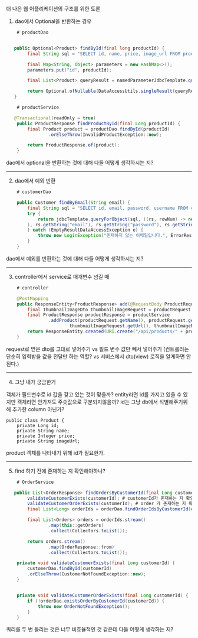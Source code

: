 더 나은 웹 어플리케이션의 구조를 위한 토론

1. dao에서 Optional을 반환하는 경우

```java
    # productDao


   public Optional<Product> findById(final long productId) {
        final String sql = "SELECT id, name, price, image_url FROM product WHERE id = :id";

        final Map<String, Object> parameters = new HashMap<>();
        parameters.put("id", productId);

        final List<Product> queryResult = namedParameterJdbcTemplate.query(sql, new MapSqlParameterSource(parameters), productRowMapper);

        return Optional.ofNullable(DataAccessUtils.singleResult(queryResult));
   }
```

```java
    # productService

   @Transactional(readOnly = true)
    public ProductResponse findProductById(final Long productId) {
        final Product product = productDao.findById(productId)
                .orElseThrow(InvalidProductException::new);

        return ProductResponse.of(product);
    }


```

dao에서 optional을 반환하는 것에 대해 다들 어떻게 생각하시는 지?

---

2. dao에서 예외 반환
```java
    # customerDao

    public Customer findByEmail(String email) {
        final String sql = "SELECT id, email, password, username FROM customer WHERE email = ?";
        try {
            return jdbcTemplate.queryForObject(sql, ((rs, rowNum) -> new Customer(rs.getLong("id"
        ), rs.getString("email"), rs.getString("password"), rs.getString("username"))), email);
        } catch (EmptyResultDataAccessException e) {
            throw new LoginException("존재하지 않는 이메일입니다.", ErrorResponse.LOGIN_FAIL);
        }
    }
```

dao에서 예외를 반환하는 것에 대해 다들 어떻게 생각하시는 지?

---


3. controller에서 service로 매개변수 넘길 때

```java
    # controller

    @PostMapping
    public ResponseEntity<ProductResponse> add(@RequestBody ProductRequest productRequest) {
        final ThumbnailImageDto thumbnailImageRequest = productRequest.getThumbnailImage();
        final ProductResponse productResponse = productService
                .addProduct(productRequest.getName(), productRequest.getPrice(), productRequest.getStockQuantity(),
                        thumbnailImageRequest.getUrl(), thumbnailImageRequest.getAlt());
        return ResponseEntity.created(URI.create("/api/products/" + productResponse.getId())).body(productResponse);
    }
```

request로 받은 dto를 고대로 넣어주기 vs 필드 변수 값만 빼서 넣어주기
(컨트롤러는 단순히 입력받을 값을 전달만 하는 역할? vs 서비스에서 dto(view) 로직을 알게하면 안된다.)

---

4. 그냥 내가 궁금한거

객체가 필드변수로 id 값을 갖고 있는 것이 맞을까?
entity라면 id를 가지고 있을 수 있지만 객체라면 안가져도 주솟값으로 구분되지않을까?
id는 그냥 db에서 식별해주기위해 추가한 column 아닌가?

```
public class Product {
    private Long id;
    private String name;
    private Integer price;
    private String imageUrl;

```

product 객체를 나타내기 위해 id가 필요한가.

---


5. find 하기 전에 존재하는 지 확인해야하나?

```java
    # OrderService

   public List<OrderResponse> findOrdersByCustomerId(final Long customerId) {
        validateCustomerExists(customerId); # customerId가 존재하는 지 확인
        validateCustomerOrderExists(customerId); # order 가 존재하는 지 확인
        final List<Long> orderIds = orderDao.findOrderIdsByCustomerId(customerId); # 조회

        final List<Orders> orders = orderIds.stream()
                .map(this::getOrders)
                .collect(Collectors.toList());

        return orders.stream()
                .map(OrderResponse::from)
                .collect(Collectors.toList());

    private void validateCustomerExists(final Long customerId) {
        customerDao.findById(customerId)
        .orElseThrow(CustomerNotFoundException::new);
    }


    private void validateCustomerOrderExists(final Long customerId) {
        if (!orderDao.existsOrderByCustomerId(customerId)) {
            throw new OrderNotFoundException();
        }
    }
```

쿼리를 두 번 돌리는 것은 너무 비효율적인 것 같은데 다들 어떻게 생각하는 지?